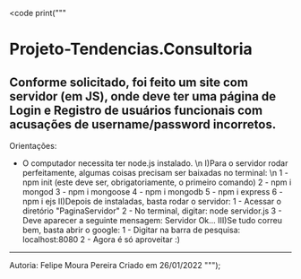 <code
print("""
# Projeto-Tendencias.Consultoria 
  Conforme solicitado, foi feito um site com servidor (em JS), onde deve ter uma página de Login e Registro de usuários funcionais com acusações de username/password incorretos.
------------------------------------------------------------------------------------------------------------------------------------------------------------------------------
Orientações: 
 - O computador necessita ter node.js instalado. \n
I)Para o servidor rodar perfeitamente, algumas coisas precisam ser baixadas no terminal: \n
    1 - npm init (este deve ser, obrigatoriamente, o primeiro comando)
    2 - npm i mongod
    3 - npm i mongoose
    4 - npm i mongodb
    5 - npm i express
    6 - npm i ejs
II)Depois de instaladas, basta rodar o servidor:
    1 - Acessar o diretório "PaginaServidor"
    2 - No terminal, digitar: node servidor.js
    3 - Deve aparecer a seguinte mensagem: Servidor Ok...
III)Se tudo correu bem, basta abrir o google:
    1 - Digitar na barra de pesquisa: localhost:8080
    2 - Agora é só aproveitar :)
------------------------------------------------------------------------------------------------------------------------------------------------------------------------------    
Autoria: Felipe Moura Pereira
Criado em 26/01/2022
""");
